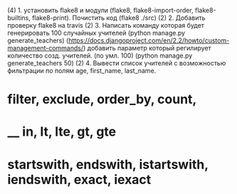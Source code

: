 (4) 1. установить flake8 и модули (flake8, flake8-import-order, flake8-builtins, flake8-print). Почистить код (flake8 ./src)
(2) 2. Добавить проверку flake8 на travis
(2) 3. Написать команду которая будет генерировать 100 случайных учителей (python manage.py generate_teachers) (https://docs.djangoproject.com/en/2.2/howto/custom-management-commands/)
       добавить параметр который регилирует количество созд. учителей. (по умл. 100) (python manage.py generate_teachers 50)
(2) 4. Вывести список учителей с возможностью фильтрации по полям age, first_name, last_name.


# filter, exclude, order_by, count, 
# __ in, lt, lte, gt, gte
# startswith, endswith, istartswith, iendswith, exact, iexact
